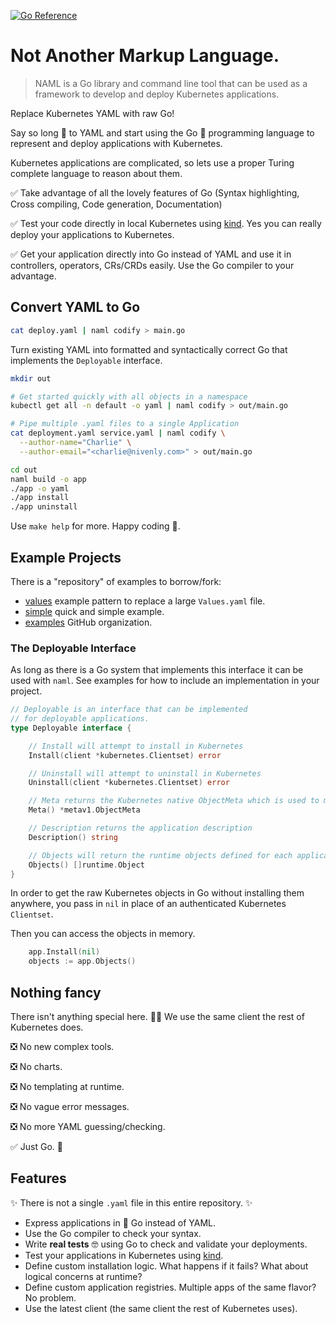 [![Go Reference](https://pkg.go.dev/badge/github.com/kris-nova/naml.svg)](https://pkg.go.dev/github.com/kris-nova/naml)

# Not Another Markup Language.

> NAML is a Go library and command line tool that can be used as a framework to develop and deploy Kubernetes applications.

Replace Kubernetes YAML with raw Go!

Say so long 👋 to YAML and start using the Go 🎉 programming language to represent and deploy applications with Kubernetes.

Kubernetes applications are complicated, so lets use a proper Turing complete language to reason about them.

✅ Take advantage of all the lovely features of Go (Syntax highlighting, Cross compiling, Code generation, Documentation)

✅ Test your code directly in local Kubernetes using [kind](https://github.com/kubernetes-sigs/kind). Yes you can really deploy your applications to Kubernetes.

✅ Get your application directly into Go instead of YAML and use it in controllers, operators, CRs/CRDs easily. Use the Go compiler to your advantage.

## Convert YAML to Go

```bash
cat deploy.yaml | naml codify > main.go
```

Turn existing YAML into formatted and syntactically correct Go that implements the `Deployable` interface.

```bash
mkdir out

# Get started quickly with all objects in a namespace
kubectl get all -n default -o yaml | naml codify > out/main.go

# Pipe multiple .yaml files to a single Application
cat deployment.yaml service.yaml | naml codify \
  --author-name="Charlie" \
  --author-email="<charlie@nivenly.com>" > out/main.go
```

```bash 
cd out
naml build -o app
./app -o yaml
./app install 
./app uninstall
```

Use `make help` for more. Happy coding 🎉.

## Example Projects

There is a "repository" of examples to borrow/fork:

- [values](https://github.com/naml-examples/full/blob/main/app.go#L52-L79) example pattern to replace a large `Values.yaml` file.
- [simple](https://github.com/naml-examples/simple) quick and simple example.
- [examples](https://github.com/naml-examples) GitHub organization.


### The Deployable Interface

As long as there is a Go system that implements this interface it can be used with `naml`. See examples for how to include an implementation in your project.

```go
// Deployable is an interface that can be implemented
// for deployable applications.
type Deployable interface {

    // Install will attempt to install in Kubernetes
    Install(client *kubernetes.Clientset) error

    // Uninstall will attempt to uninstall in Kubernetes
    Uninstall(client *kubernetes.Clientset) error

    // Meta returns the Kubernetes native ObjectMeta which is used to manage applications with naml.
    Meta() *metav1.ObjectMeta

    // Description returns the application description
    Description() string

    // Objects will return the runtime objects defined for each application
    Objects() []runtime.Object
}
```

In order to get the raw Kubernetes objects in Go without installing them anywhere, you pass in `nil` in place of an authenticated Kubernetes `Clientset`. 

Then you can access the objects in memory.

```go
    app.Install(nil)
    objects := app.Objects()
```

## Nothing fancy

There isn't anything special here. 🤷‍♀ We use the same client the rest of Kubernetes does.

 ❎ No new complex tools.

 ❎ No charts.

 ❎ No templating at runtime.

 ❎ No vague error messages.
 
 ❎ No more YAML guessing/checking.

 ✅ Just Go. 🎉

## Features

✨ There is not a single `.yaml` file in this entire repository. ✨

 - Express applications in 🎉 Go instead of YAML.
 - Use the Go compiler to check your syntax.
 - Write **real tests** 🤓 using Go to check and validate your deployments.
 - Test your applications in Kubernetes using [kind](https://github.com/kubernetes-sigs/kind).
 - Define custom installation logic. What happens if it fails? What about logical concerns at runtime?
 - Define custom application registries. Multiple apps of the same flavor? No problem.
 - Use the latest client (the same client the rest of Kubernetes uses).
